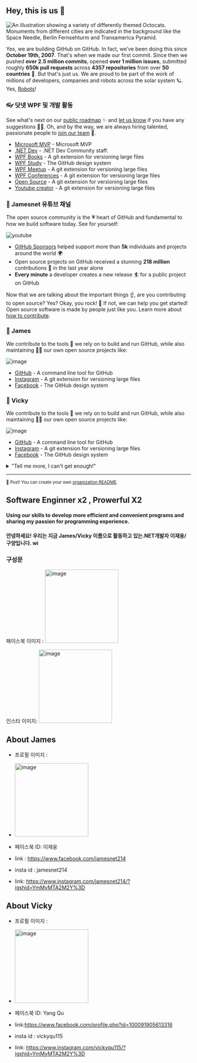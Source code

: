 ## Hey, this is us 👋

![An illustration showing a variety of differently themed Octocats. Monuments from different cities are indicated in the background like the Space Needle, Berlin Fernsehturm and Transamerica Pyramid.](https://user-images.githubusercontent.com/3369400/133268513-5bfe2f93-4402-42c9-a403-81c9e86934b6.jpeg)

Yes, we are building GitHub on GitHub. In fact, we’ve been doing this since **October 19th, 2007**. That's when we made our first commit. Since then we pushed **over 2.5 million commits**, opened **over 1 million issues**, submitted roughly **650k pull requests** across **4357 repositories** from over **50 countries** 🤯. But that's just us. We are proud  to be part of the work of millions of developers, companies and robots across the solar system 🪐. Yes, [Robots](https://github.com/readme/featured/nasa-ingenuity-helicopter)!

### 👓 닷넷 WPF 및 개발 활동

See what's next on our [public roadmap](https://github.com/github/roadmap) ✨ and [let us know](https://github.com/github/feedback) if you have any suggestions 🙇‍♂️. Oh, and by the way, we are always hiring talented, passionate people to [join our team](https://github.com/about/careers) 🙌.

- [Microsoft MVP](https://mvp.microsoft.com/en-us/PublicProfile/5005210?fullName=Jaewung%20Lee) - Microsoft MVP
- [.NET Dev](https://forum.dotnetdev.kr) - .NET Dev Community staff.
- [WPF Books](https://github.com/git-lfs/git-lfs) - A git extension for versioning large files
- [WPF Study](https://github.com/primer/css) - The GitHub design system
- [WPF Meetup](https://github.com/git-lfs/git-lfs) - A git extension for versioning large files
- [WPF Conferences](https://github.com/git-lfs/git-lfs) - A git extension for versioning large files
- [Open Source](https://github.com/git-lfs/git-lfs) - A git extension for versioning large files
- [Youtube creator](https://github.com/git-lfs/git-lfs) - A git extension for versioning large files

### 🍿 Jamesnet 유튜브 채널

The open source community is the 💗 heart of GitHub and fundamental to how we build software today. See for yourself:

![youtube](https://user-images.githubusercontent.com/52397976/234247636-6602e21f-c12c-40f0-8cf7-b552f4bc248a.jpg)


- [GitHub Sponsors](https://github.com/sponsors) helped support more than **5k** individuals and projects around the world 🌍
- Open source projects on GitHub received a stunning **218 million** contributions 🚀 in the last year alone
- **Every minute** a developer creates a new release 🏄 for a public project on GitHub

Now that we are talking about the important things ☝️, are you contributing to open source? Yes? Okay, you rock! 🎸 If not, we can help you get started! Open source software is made by people just like you. Learn more about [how to contribute](https://opensource.guide/).

### 🦦 James


We contribute to the tools 🔧 we rely on to build and run GitHub, while also maintaining 🧙‍♂️ our own open source projects like:

![image](https://user-images.githubusercontent.com/52397976/234251273-62163db6-5c6e-4dcf-8837-2b3e603b5c02.png)

- [GitHub](https://github.com/cli/cli) - A command line tool for GitHub
- [Instagram](https://github.com/git-lfs/git-lfs) - A git extension for versioning large files
- [Facebook](https://github.com/primer/css) - The GitHub design system

### 🦦 Vicky
We contribute to the tools 🔧 we rely on to build and run GitHub, while also maintaining 🧙‍♂️ our own open source projects like:

![image](https://user-images.githubusercontent.com/52397976/234251292-b5cd721a-df89-4c88-9965-17c6bb68b65b.png)

- [GitHub](https://github.com/cli/cli) - A command line tool for GitHub
- [Instagram](https://github.com/git-lfs/git-lfs) - A git extension for versioning large files
- [Facebook](https://github.com/primer/css) - The GitHub design system


<details> 
	<summary>"Tell me more, I can't get enough!"</summary>
	<br>
	<ul>
	<li>GitHub is built using mighty 🔨 open source technologies like <a href="https://github.com/rails">Ruby on Rails</a>, <a href="https://github.com/golang">Go</a>, <a href="https://github.com/primer">Primer</a>, <a href="https://github.com/reactjs">React</a> and <a href="https://github.com/apache/kafka">Kafka</a> among others.</li>
		<li>The three open source projects GitHub members have most contributed 👩‍💻 to are:
			<ul>
				<li><a href="https://github.com/microsoft/vscode">Visual Studio Code</a></li>
				<li><a href="https://github.com/rails/rails">Ruby on Rails</a></li>
				<li><a href="https://github.com/Homebrew">Homebrew</a></li>
			</ul>
		</li>
		<li>By the way, our <a href="https://github.com/github/docs">documentation</a> 🤓 is also open sourced</li>
	</ul>
</details>

---

<sub>🤫 Psst! You can create your own [organization README](https://docs.github.com/en/organizations/collaborating-with-groups-in-organizations/customizing-your-organizations-profile).</sub>

<!--
Made with 🖤
🙇‍♂️🎤⬇️
-->



## Software Enginner x2 , Prowerful X2
#### Using our skills to develop more efficient and convenient programs and sharing my passion for programming experience.


#### 안녕하세요! 우리는 지금 James/Vicky 이름으로 활동하고 있는.NET개발자 이재웅/구양입니다. wi





### 구성문 

페이스북 이미지  : 
 <img width="200" alt="image" src="https://user-images.githubusercontent.com/101777355/234127205-9b1a0680-c806-4bfc-b287-36ff20eacf44.png">
 
 인스타 이미지:
 <img width="200" alt="image" src="https://user-images.githubusercontent.com/101777355/234128633-8f0c2b1b-566b-4fa7-ad78-7ae4a83dcb27.png">
 
## About James

 - 프로필 이미지 :
 - <img width="200" alt="image" src="https://user-images.githubusercontent.com/101777355/234126965-eecfbc20-c0df-4061-b691-6d40fe13b1ba.png">

- 페이스북 ID: 이재웅 
- link : https://www.facebook.com/jamesnet214

- insta id : jamesnet214
- link: https://www.instagram.com/jamesnet214/?igshid=YmMyMTA2M2Y%3D

## About Vicky 
- 프로필 이미지 :
 - <img width="200" alt="image" src="https://user-images.githubusercontent.com/101777355/234127899-02d445bc-73d1-458c-8d58-001efafe9a93.jpg">

- 페이스북 ID: Yang Qu
- link:https://www.facebook.com/profile.php?id=100091905613316

- insta id : vickyqu115
- link: https://www.instagram.com/vickyqu115/?igshid=YmMyMTA2M2Y%3D

